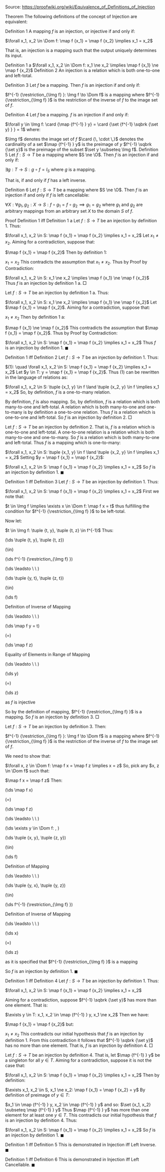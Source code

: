 # 

Source: https://proofwiki.org/wiki/Equivalence_of_Definitions_of_Injection



Theorem
The following definitions of the concept of Injection are equivalent:

Definition 1
A mapping $f$ is an injection, or injective if and only if:

$\forall x_1, x_2 \in \Dom f: \map f {x_1} = \map f {x_2} \implies x_1 = x_2$

That is, an injection is a mapping such that the output uniquely determines its input.

Definition 1 a
$\forall x_1, x_2 \in \Dom f: x_1 \ne x_2 \implies \map f {x_1} \ne \map f {x_2}$
Definition 2
An injection is a relation which is both one-to-one and left-total.

Definition 3
Let $f$ be a mapping.
Then $f$ is an injection if and only if:

$f^{-1} {\restriction_{\Img f} }: \Img f \to \Dom f$ is a mapping
where $f^{-1} {\restriction_{\Img f} }$ is the restriction of the inverse of $f$ to the image set of $f$.

Definition 4
Let $f$ be a mapping.
$f$ is an injection if and only if:

$\forall y \in \Img f: \card {\map {f^{-1} } y} = \card {\set {f^{-1} \sqbrk {\set y} } } = 1$
where:

$\Img f$ denotes the image set of $f$
$\card {\, \cdot \,}$ denotes the cardinality of a set
$\map {f^{-1} } y$ is the preimage of $y$
$f^{-1} \sqbrk {\set y}$ is the preimage of the subset $\set y \subseteq \Img f$.
Definition 5
Let $f: S \to T$ be a mapping where $S \ne \O$.
Then $f$ is an injection if and only if:

$\exists g: T \to S: g \circ f = I_S$
where $g$ is a mapping.

That is, if and only if $f$ has a left inverse.

Definition 6
Let $f: S \to T$ be a mapping where $S \ne \O$.
Then $f$ is an injection if and only if $f$ is left cancellable:

$\forall X: \forall g_1, g_2: X \to S: f \circ g_1 = f \circ g_2 \implies g_1 = g_2$
where $g_1$ and $g_2$ are arbitrary mappings from an arbitrary set $X$ to the domain $S$ of $f$.


Proof
Definition $1$ iff Definition $1 \ \text{a}$
Let $f: S \to T$ be an injection by definition 1.
Thus:

$\forall x_1, x_2 \in S: \map f {x_1} = \map f {x_2} \implies x_1 = x_2$
Let $x_1 \ne x_2$.
Aiming for a contradiction, suppose that:

$\map f {x_1} = \map f {x_2}$
Then by definition 1:

$x_1 = x_2$
This contradicts the assumption that $x_1 \ne x_2$.
Thus by Proof by Contradiction:

$\forall x_1, x_2 \in S: x_1 \ne x_2 \implies \map f {x_1} \ne \map f {x_2}$
Thus $f$ is an injection by definition 1 a.
$\Box$

Let $f: S \to T$ be an injection by definition 1 a.
Thus:

$\forall x_1, x_2 \in S: x_1 \ne x_2 \implies \map f {x_1} \ne \map f {x_2}$
Let $\map f {x_1} = \map f {x_2}$.
Aiming for a contradiction, suppose that:

$x_1 \ne x_2$
Then by definition 1 a:

$\map f {x_1} \ne \map f {x_2}$
This contradicts the assumption that $\map f {x_1} = \map f {x_2}$.
Thus by Proof by Contradiction:

$\forall x_1, x_2 \in S: \map f {x_1} = \map f {x_2} \implies x_1 = x_2$
Thus $f$ is an injection by definition 1.
$\blacksquare$


Definition $1$ iff Definition $2$
Let $f: S \to T$ be an injection by definition 1.
Thus:

$(1): \quad \forall x_1, x_2 \in S: \map f {x_1} = \map f {x_2} \implies x_1 = x_2$
Let $y \in T: y = \map f {x_1} = \map f {x_2}$.
Thus $(1)$ can be rewritten in the language of relations as:

$\forall x_1, x_2 \in S: \tuple {x_1, y} \in f \land \tuple {x_2, y} \in f \implies x_1 = x_2$
So, by definition, $f$ is a one-to-many relation.

By definition, $f$ is also mapping.
So, by definition, $f$ is a relation which is both many-to-one and left-total.
A relation which is both many-to-one and one-to-many is by definition a one-to-one relation.
Thus $f$ is a relation which is one-to-one and left-total.
So $f$ is an injection by definition 2.
$\Box$

Let $f: S \to T$ be an injection by definition 2.
That is, $f$ is a relation which is one-to-one and left-total.
A one-to-one relation is a relation which is both many-to-one and one-to-many.
So $f$ is a relation which is both many-to-one and left-total.
Thus $f$ is a mapping which is one-to-many:

$\forall x_1, x_2 \in S: \tuple {x_1, y} \in f \land \tuple {x_2, y} \in f \implies x_1 = x_2$
Setting $y = \map f {x_1} = \map f {x_2}$:

$\forall x_1, x_2 \in S: \map f {x_1} = \map f {x_2} \implies x_1 = x_2$
So $f$ is an injection by definition 1.
$\blacksquare$


Definition $1$ iff Definition $3$
Let $f: S \to T$ be an injection by definition 1.
Thus:

$\forall x_1, x_2 \in S: \map f {x_1} = \map f {x_2} \implies x_1 = x_2$
First we note that: 

$t \in \Img f \implies \exists x \in \Dom f: \map f x = t$
thus fulfilling the condition for $f^{-1} {\restriction_{\Img f} }$ to be left-total.

Now let:

$t \in \Img f: \tuple {t, y}, \tuple {t, z} \in f^{-1}$
Thus:














\(\ds \tuple {t, y}, \tuple {t, z}\)

\(\in\)







\(\ds f^{-1} {\restriction_{\Img f} }\)














\(\ds \leadsto \ \ \)





\(\ds \tuple {y, t}, \tuple {z, t}\)

\(\in\)







\(\ds f\)





Definition of Inverse of Mapping








\(\ds \leadsto \ \ \)





\(\ds \map f y = t\)

\(=\)







\(\ds \map f z\)





Equality of Elements in Range of Mapping








\(\ds \leadsto \ \ \)





\(\ds y\)

\(=\)







\(\ds z\)





as $f$ is injective




So by the definition of mapping, $f^{-1} {\restriction_{\Img f} }$ is a mapping.
So $f$ is an injection by definition 3.
$\Box$

Let $f: S \to T$ be an injection by definition 3.
Then:

$f^{-1} {\restriction_{\Img f} }: \Img f \to \Dom f$ is a mapping
where $f^{-1} {\restriction_{\Img f} }$ is the restriction of the inverse of $f$ to the image set of $f$.

We need to show that:

$\forall x, z \in \Dom f: \map f x = \map f z \implies x = z$
So, pick any $x, z \in \Dom f$ such that:

$\map f x = \map f z$
Then:














\(\ds \map f x\)

\(=\)







\(\ds \map f z\)














\(\ds \leadsto \ \ \)

\(\ds \exists y \in \Dom f: \, \)



\(\ds \tuple {x, y}, \tuple {z, y}\)

\(\in\)







\(\ds f\)





Definition of Mapping








\(\ds \leadsto \ \ \)





\(\ds \tuple {y, x}, \tuple {y, z}\)

\(\in\)







\(\ds f^{-1} {\restriction_{\Img f} }\)





Definition of Inverse of Mapping








\(\ds \leadsto \ \ \)





\(\ds x\)

\(=\)







\(\ds z\)





as it is specified that $f^{-1} {\restriction_{\Img f} }$ is a mapping




So $f$ is an injection by definition 1.
$\blacksquare$


Definition $1$ iff Definition $4$
Let $f: S \to T$ be an injection by definition 1.
Thus:

$\forall x_1, x_2 \in S: \map f {x_1} = \map f {x_2} \implies x_1 = x_2$

Aiming for a contradiction, suppose $f^{-1} \sqbrk {\set y}$ has more than one element.
That is:

$\exists y \in T: x_1, x_2 \in \map {f^{-1} } y, x_1 \ne x_2$
Then we have:

$\map f {x_1} = \map f {x_2}$
but:

$x_1 \ne x_2$
This contradicts our initial hypothesis that $f$ is an injection by definition 1.
From this contradiction it follows that $f^{-1} \sqbrk {\set y}$ has no more than one element.
That is, $f$ is an injection by definition 4.
$\Box$

Let $f: S \to T$ be an injection by definition 4.
That is, let $\map {f^{-1} } y$ be a singleton for all $y \in T$.
Aiming for a contradiction, suppose it is not the case that:

$\forall x_1, x_2 \in S: \map f {x_1} = \map f {x_2} \implies x_1 = x_2$
Then by definition:

$\exists x_1, x_2 \in S, x_1 \ne x_2: \map f {x_1} = \map f {x_2} = y$
By definition of preimage of $y \in T$:

$x_1 \in \map {f^{-1} } y, x_2 \in \map {f^{-1} } y$
and so:
$\set {x_1, x_2} \subseteq \map {f^{-1} } y$
Thus $\map {f^{-1} } y$ has more than one element for at least one $y \in T$.
This contradicts our initial hypothesis that $f$ is an injection by definition 4.
Thus:

$\forall x_1, x_2 \in S: \map f {x_1} = \map f {x_2} \implies x_1 = x_2$
So $f$ is an injection by definition 1.
$\blacksquare$


Definition $1$ iff Definition $5$
This is demonstrated in Injection iff Left Inverse.
$\blacksquare$


Definition $1$ iff Definition $6$
This is demonstrated in Injection iff Left Cancellable.
$\blacksquare$





